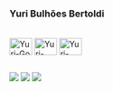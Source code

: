 ### Yuri Bulhões Bertoldi

<div style="display: inline_block"><br>
  <img align="center" alt="Yuri-Go" height="30" width="40" src="https://cdn.jsdelivr.net/gh/devicons/devicon/icons/go/go-original-wordmark.svg">
  <img align="center" alt="Yuri-Postgres" height="30" width="40" src="https://cdn.jsdelivr.net/gh/devicons/devicon/icons/postgresql/postgresql-plain.svg">
  <img align="center" alt="Yuri-Mysql" height="30" width="40" src="https://cdn.jsdelivr.net/gh/devicons/devicon/icons/mysql/mysql-plain-wordmark.svg">
</div>

   ##
   
<div> 
  <a href="https://www.linkedin.com/in/yuri-bulh%C3%B5es-bertoldi-b62459180" target="_blank"><img src="https://img.shields.io/badge/-LinkedIn-%230077B5?style=for-the-badge&logo=linkedin&logoColor=white" target="_blank"></a>
   <a href="https://www.instagram.com/_yuri_bertoldi/" target="_blank"><img src="https://img.shields.io/badge/-Instagram-%23E4405F?style=for-the-badge&logo=instagram&logoColor=white" target="_blank"></a>
   <a href = "mailto:ybulhoesbertoldi@gmail.com"><img src="https://img.shields.io/badge/-Gmail-%23333?style=for-the-badge&logo=gmail&logoColor=white" target="_blank"></a>
</div>

  ##
